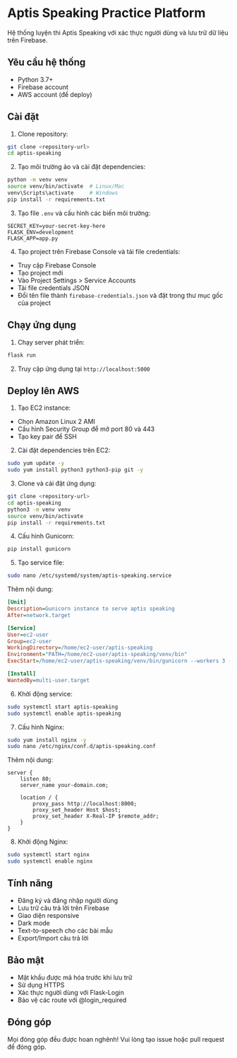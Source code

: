 # Aptis Speaking Practice Platform

Hệ thống luyện thi Aptis Speaking với xác thực người dùng và lưu trữ dữ liệu trên Firebase.

## Yêu cầu hệ thống

- Python 3.7+
- Firebase account
- AWS account (để deploy)

## Cài đặt

1. Clone repository:
```bash
git clone <repository-url>
cd aptis-speaking
```

2. Tạo môi trường ảo và cài đặt dependencies:
```bash
python -m venv venv
source venv/bin/activate  # Linux/Mac
venv\Scripts\activate     # Windows
pip install -r requirements.txt
```

3. Tạo file `.env` và cấu hình các biến môi trường:
```
SECRET_KEY=your-secret-key-here
FLASK_ENV=development
FLASK_APP=app.py
```

4. Tạo project trên Firebase Console và tải file credentials:
- Truy cập Firebase Console
- Tạo project mới
- Vào Project Settings > Service Accounts
- Tải file credentials JSON
- Đổi tên file thành `firebase-credentials.json` và đặt trong thư mục gốc của project

## Chạy ứng dụng

1. Chạy server phát triển:
```bash
flask run
```

2. Truy cập ứng dụng tại `http://localhost:5000`

## Deploy lên AWS

1. Tạo EC2 instance:
- Chọn Amazon Linux 2 AMI
- Cấu hình Security Group để mở port 80 và 443
- Tạo key pair để SSH

2. Cài đặt dependencies trên EC2:
```bash
sudo yum update -y
sudo yum install python3 python3-pip git -y
```

3. Clone và cài đặt ứng dụng:
```bash
git clone <repository-url>
cd aptis-speaking
python3 -m venv venv
source venv/bin/activate
pip install -r requirements.txt
```

4. Cấu hình Gunicorn:
```bash
pip install gunicorn
```

5. Tạo service file:
```bash
sudo nano /etc/systemd/system/aptis-speaking.service
```

Thêm nội dung:
```ini
[Unit]
Description=Gunicorn instance to serve aptis speaking
After=network.target

[Service]
User=ec2-user
Group=ec2-user
WorkingDirectory=/home/ec2-user/aptis-speaking
Environment="PATH=/home/ec2-user/aptis-speaking/venv/bin"
ExecStart=/home/ec2-user/aptis-speaking/venv/bin/gunicorn --workers 3 --bind 0.0.0.0:8000 app:app

[Install]
WantedBy=multi-user.target
```

6. Khởi động service:
```bash
sudo systemctl start aptis-speaking
sudo systemctl enable aptis-speaking
```

7. Cấu hình Nginx:
```bash
sudo yum install nginx -y
sudo nano /etc/nginx/conf.d/aptis-speaking.conf
```

Thêm nội dung:
```nginx
server {
    listen 80;
    server_name your-domain.com;

    location / {
        proxy_pass http://localhost:8000;
        proxy_set_header Host $host;
        proxy_set_header X-Real-IP $remote_addr;
    }
}
```

8. Khởi động Nginx:
```bash
sudo systemctl start nginx
sudo systemctl enable nginx
```

## Tính năng

- Đăng ký và đăng nhập người dùng
- Lưu trữ câu trả lời trên Firebase
- Giao diện responsive
- Dark mode
- Text-to-speech cho các bài mẫu
- Export/Import câu trả lời

## Bảo mật

- Mật khẩu được mã hóa trước khi lưu trữ
- Sử dụng HTTPS
- Xác thực người dùng với Flask-Login
- Bảo vệ các route với @login_required

## Đóng góp

Mọi đóng góp đều được hoan nghênh! Vui lòng tạo issue hoặc pull request để đóng góp. 